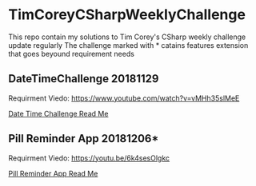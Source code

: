 # TimCoreyCSharpWeeklyChallenge
This repo contain my solutions to Tim Corey's CSharp weekly challenge update regularly
The challenge marked with * catains features extension that goes beyound requirement needs

## DateTimeChallenge 20181129
Requirment Viedo: https://www.youtube.com/watch?v=vMHh35slMeE

[Date Time Challenge Read Me](Documentation/DateTimeChallengeReadMe.md)

## Pill Reminder App 20181206*
Requirment Viedo: https://youtu.be/6k4sesOlgkc

[Pill Reminder App Read Me](Documentation/PillReminderAppChallengeReadMe.md)
